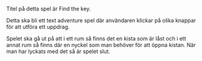 Titel på detta spel är Find the key.

Detta ska bli ett text adventure spel där användaren klickar på olika knappar för att utföra ett uppdrag.

Spelet ska gå ut på att i ett rum så finns det en kista som är låst och i ett annat rum så finns där en nyckel som man behöver för att öppna kistan.
När man har lyckats med det så är spelet slut. 